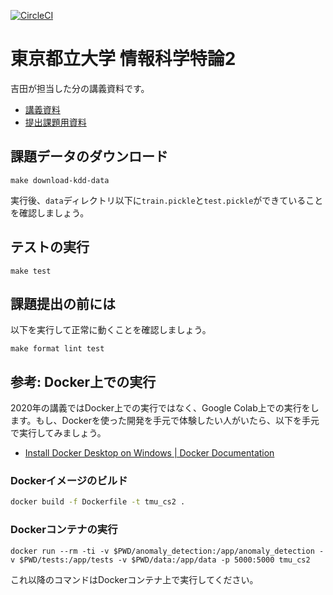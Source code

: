 [![CircleCI](https://circleci.com/gh/syou6162/tmu_cs2_2020.svg?style=shield)](https://circleci.com/gh/syou6162/tmu_cs2_2020)

# 東京都立大学 情報科学特論2
吉田が担当した分の講義資料です。

- [講義資料](https://docs.google.com/presentation/d/1LWSENPWdwkG3LnxnRWEmL9xldHwdhg-52EDWv4m9MDU)
- [提出課題用資料](https://colab.research.google.com/drive/1XiSMhsHM0w5SUY45AR4xtinFDujBEtO6)


## 課題データのダウンロード

```
make download-kdd-data
```

実行後、`data`ディレクトリ以下に`train.pickle`と`test.pickle`ができていることを確認しましょう。

## テストの実行

```
make test
```

## 課題提出の前には
以下を実行して正常に動くことを確認しましょう。

```
make format lint test
```

## 参考: Docker上での実行
2020年の講義ではDocker上での実行ではなく、Google Colab上での実行をします。もし、Dockerを使った開発を手元で体験したい人がいたら、以下を手元で実行してみましょう。

- [Install Docker Desktop on Windows | Docker Documentation](https://docs.docker.com/docker-for-windows/install/)

### Dockerイメージのビルド

```sh
docker build -f Dockerfile -t tmu_cs2 .
```

### Dockerコンテナの実行

```
docker run --rm -ti -v $PWD/anomaly_detection:/app/anomaly_detection -v $PWD/tests:/app/tests -v $PWD/data:/app/data -p 5000:5000 tmu_cs2
```

これ以降のコマンドはDockerコンテナ上で実行してください。
